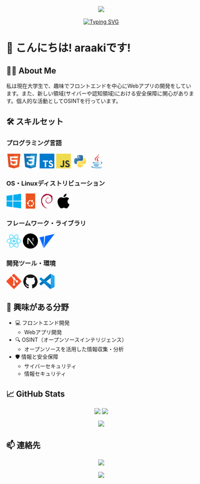 <p align="center">
  <img src="https://capsule-render.vercel.app/api?type=waving&color=gradient&height=200&section=header&text=Hi!%20I'm%20araaki!&fontSize=50&animation=twinkling&fontAlignY=35"/>
</p>

<p align="center">
  <a href="https://github.com/araaki12345">
    <img src="https://readme-typing-svg.demolab.com?font=Fira+Code&pause=1000&color=6A93F7&center=true&vCenter=true&width=435&lines=I'm student;Frontend+Development;OSINT+Enthusiast;Cyber+Security+Learner" alt="Typing SVG" />
  </a>
</p>

# 👋 こんにちは! araakiです!

## 👨‍💻 About Me
私は現在大学生で、趣味でフロントエンドを中心にWebアプリの開発をしています。また、新しい領域(サイバーや認知領域)における安全保障に関心があります。個人的な活動としてOSINTを行っています。

## 🛠 スキルセット

### プログラミング言語
<p align="left">
  <img src="https://raw.githubusercontent.com/devicons/devicon/master/icons/html5/html5-original.svg" alt="HTML5" width="40" height="40"/>
  <img src="https://raw.githubusercontent.com/devicons/devicon/master/icons/css3/css3-original.svg" alt="CSS3" width="40" height="40"/>
  <img src="https://raw.githubusercontent.com/devicons/devicon/master/icons/typescript/typescript-original.svg" alt="TypeScript" width="40" height="40"/>
  <img src="https://raw.githubusercontent.com/devicons/devicon/master/icons/javascript/javascript-original.svg" alt="JavaScript" width="40" height="40"/>
  <img src="https://raw.githubusercontent.com/devicons/devicon/master/icons/python/python-original.svg" alt="Python" width="40" height="40"/>
  <img src="https://raw.githubusercontent.com/devicons/devicon/master/icons/java/java-original.svg" alt="Java" width="40" height="40"/>
</p>

### OS・Linuxディストリビューション
<p align="left">
  <img src="https://raw.githubusercontent.com/devicons/devicon/master/icons/windows8/windows8-original.svg" alt="Windows" width="40" height="40"/>
  <img src="https://raw.githubusercontent.com/devicons/devicon/master/icons/ubuntu/ubuntu-plain.svg" alt="Ubuntu" width="40" height="40"/>
  <img src="https://raw.githubusercontent.com/devicons/devicon/master/icons/debian/debian-original.svg" alt="Kali Linux" width="40" height="40"/>
  <img src="https://raw.githubusercontent.com/devicons/devicon/master/icons/apple/apple-original.svg" alt="MacOS" width="40" height="40"/>
</p>

### フレームワーク・ライブラリ
<p align="left">
  <img src="https://raw.githubusercontent.com/devicons/devicon/master/icons/react/react-original.svg" alt="React" width="40" height="40"/>
  <img src="https://raw.githubusercontent.com/devicons/devicon/master/icons/nextjs/nextjs-original.svg" alt="Next.js" width="40" height="40"/>
  <img src="https://raw.githubusercontent.com/devicons/devicon/master/icons/vite/vite-original.svg" alt="Vite" width="40" height="40"/>
</p>

### 開発ツール・環境
<p align="left">
  <img src="https://raw.githubusercontent.com/devicons/devicon/master/icons/git/git-original.svg" alt="Git" width="40" height="40"/>
  <img src="https://raw.githubusercontent.com/devicons/devicon/master/icons/github/github-original.svg" alt="GitHub" width="40" height="40"/>
  <img src="https://raw.githubusercontent.com/devicons/devicon/master/icons/vscode/vscode-original.svg" alt="VS Code" width="40" height="40"/>
</p>

## 🌱 興味がある分野
- 💻 フロントエンド開発
  - Webアプリ開発
- 🔍 OSINT（オープンソースインテリジェンス）
  - オープンソースを活用した情報収集・分析
- 🛡️ 情報と安全保障
  - サイバーセキュリティ
  - 情報セキュリティ

## 📈 GitHub Stats
<p align="center">
  <img height="150" src="https://github-readme-stats.vercel.app/api?username=araaki12345&show_icons=true&theme=tokyonight&hide_border=true"/>
  <img height="150" src="https://github-readme-stats.vercel.app/api/top-langs/?username=araaki12345&layout=compact&theme=tokyonight&hide_border=true"/>
</p>

<p align="center">
  <img src="https://github-profile-trophy.vercel.app/?username=araaki12345&theme=tokyonight&no-frame=true&margin-w=15&margin-h=15"/>
</p>

## 📫 連絡先
<p align="center">
  <a href="https://github.com/araaki12345">
    <img src="https://img.shields.io/badge/-araaki12345-181717?style=for-the-badge&logo=github&logoColor=white"/>
  </a>
</p>

<!-- プロフィールフッター画像を追加 -->
<p align="center">
  <img src="https://capsule-render.vercel.app/api?type=waving&color=gradient&height=100&section=footer"/>
</p>
